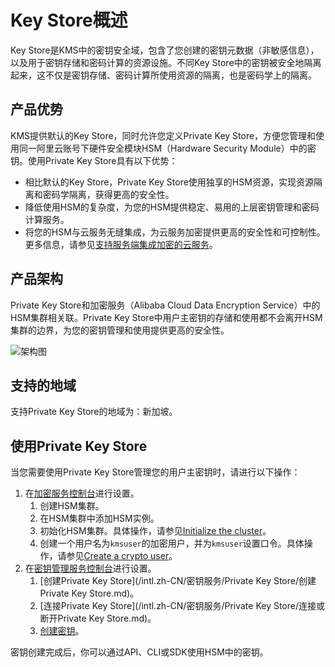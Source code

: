 # Key Store概述

Key Store是KMS中的密钥安全域，包含了您创建的密钥元数据（非敏感信息），以及用于密钥存储和密码计算的资源设施。不同Key Store中的密钥被安全地隔离起来，这不仅是密钥存储、密码计算所使用资源的隔离，也是密码学上的隔离。

## 产品优势

KMS提供默认的Key Store，同时允许您定义Private Key Store，方便您管理和使用同一阿里云账号下硬件安全模块HSM（Hardware Security Module）中的密钥。使用Private Key Store具有以下优势：

-   相比默认的Key Store，Private Key Store使用独享的HSM资源，实现资源隔离和密码学隔离，获得更高的安全性。
-   降低使用HSM的复杂度，为您的HSM提供稳定、易用的上层密钥管理和密码计算服务。
-   将您的HSM与云服务无缝集成，为云服务加密提供更高的安全性和可控制性。更多信息，请参见[支持服务端集成加密的云服务](/intl.zh-CN/云产品与KMS的集成/支持服务端集成加密的云服务.md)。

## 产品架构

Private Key Store和加密服务（Alibaba Cloud Data Encryption Service）中的HSM集群相关联。Private Key Store中用户主密钥的存储和使用都不会离开HSM集群的边界，为您的密钥管理和使用提供更高的安全性。

![架构图](https://static-aliyun-doc.oss-accelerate.aliyuncs.com/assets/img/zh-CN/5961334161/p243332.png)

## 支持的地域

支持Private Key Store的地域为：新加坡。

## 使用Private Key Store

当您需要使用Private Key Store管理您的用户主密钥时，请进行以下操作：

1.  在[加密服务控制台](https://yundun.console.aliyun.com/?p=hsm)进行设置。
    1.  创建HSM集群。
    2.  在HSM集群中添加HSM实例。
    3.  初始化HSM集群。具体操作，请参见[Initialize the cluster]()。
    4.  创建一个用户名为`kmsuser`的加密用户，并为`kmsuser`设置口令。具体操作，请参见[Create a crypto user]()。
2.  在[密钥管理服务控制台](https://kms.console.aliyun.com)进行设置。
    1.  [创建Private Key Store](/intl.zh-CN/密钥服务/Private Key Store/创建Private Key Store.md)。
    2.  [连接Private Key Store](/intl.zh-CN/密钥服务/Private Key Store/连接或断开Private Key Store.md)。
    3.  [创建密钥](/intl.zh-CN/快速入门/管理和使用密钥/创建密钥.md)。

密钥创建完成后，你可以通过API、CLI或SDK使用HSM中的密钥。

